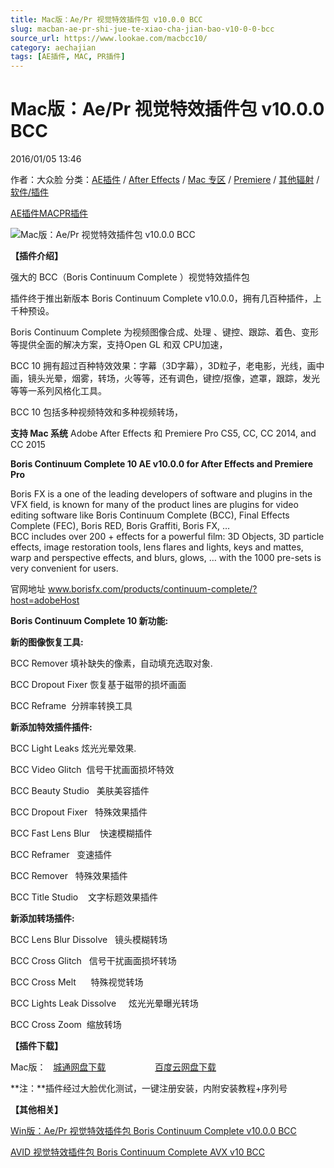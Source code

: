 ```yaml
---
title: Mac版：Ae/Pr 视觉特效插件包 v10.0.0 BCC
slug: macban-ae-pr-shi-jue-te-xiao-cha-jian-bao-v10-0-0-bcc
source_url: https://www.lookae.com/macbcc10/
category: aechajian
tags: [AE插件, MAC, PR插件]
---
```

# Mac版：Ae/Pr 视觉特效插件包 v10.0.0 BCC

2016/01/05 13:46

作者：大众脸
分类：[AE插件](https://www.lookae.com/after-effects/aechajian/) / [After Effects](https://www.lookae.com/after-effects/) / [Mac 专区](https://www.lookae.com/mac-osx/) / [Premiere](https://www.lookae.com/qitarjcj/premierezy/) / [其他辐射](https://www.lookae.com/others/) / [软件/插件](https://www.lookae.com/qitarjcj/)

[AE插件](https://www.lookae.com/tag/ae%e6%8f%92%e4%bb%b6/)[MAC](https://www.lookae.com/tag/mac/)[PR插件](https://www.lookae.com/tag/pr%e6%8f%92%e4%bb%b6/)

![Mac版：Ae/Pr 视觉特效插件包 v10.0.0 BCC](https://www.lookae.com/wp-content/uploads/2015/08/BCC905.jpg "Mac版：Ae/Pr 视觉特效插件包 v10.0.0 BCC-LookAE.com")

**【插件介绍】**

强大的 BCC（Boris Continuum Complete ）视觉特效插件包

插件终于推出新版本 Boris Continuum Complete v10.0.0，拥有几百种插件，上千种预设。

Boris Continuum Complete 为视频图像合成、处理 、键控、跟踪、着色、变形等提供全面的解决方案，支持Open GL 和双 CPU加速，

BCC 10 拥有超过百种特效效果：字幕（3D字幕），3D粒子，老电影，光线，画中画，镜头光晕，烟雾，转场，火等等，还有调色，键控/抠像，遮罩，跟踪，发光等等一系列风格化工具。

BCC 10 包括多种视频特效和多种视频转场，

**支持 Mac 系统** Adobe After Effects 和 Premiere Pro CS5, CC, CC 2014, and CC 2015

**Boris Continuum Complete 10 AE v10.0.0 for After Effects and Premiere Pro**

Boris FX is a one of the leading developers of software and plugins in the VFX field, is known for many of the product lines are plugins for video editing software like Boris Continuum Complete (BCC), Final Effects Complete (FEC), Boris RED, Boris Graffiti, Boris FX, …  
BCC includes over 200 + effects for a powerful film: 3D Objects, 3D particle effects, image restoration tools, lens flares and lights, keys and mattes, warp and perspective effects, and blurs, glows, … with the 1000 pre-sets is very convenient for users.

官网地址 www.borisfx.com/products/continuum-complete/?host=adobeHost

**Boris Continuum Complete 10 新功能:**

**新的图像恢复工具:**

BCC Remover 填补缺失的像素，自动填充选取对象.

BCC Dropout Fixer 恢复基于磁带的损坏画面

BCC Reframe  分辨率转换工具

**新添加特效插件插件:**

BCC Light Leaks 炫光光晕效果.

BCC Video Glitch  信号干扰画面损坏特效

BCC Beauty Studio   美肤美容插件

BCC Dropout Fixer   特殊效果插件

BCC Fast Lens Blur    快速模糊插件

BCC Reframer   变速插件

BCC Remover   特殊效果插件

BCC Title Studio    文字标题效果插件

**新添加转场插件:**

BCC Lens Blur Dissolve   镜头模糊转场

BCC Cross Glitch   信号干扰画面损坏转场

BCC Cross Melt      特殊视觉转场

BCC Lights Leak Dissolve     炫光光晕曝光转场

BCC Cross Zoom  缩放转场

**【插件下载】**

Mac版：   [城通网盘下载](http://lookae.ctfile.com/file/140069795)                    [百度云网盘下载](https://pan.baidu.com/s/1c1tVpmg)

**注：**插件经过大脸优化测试，一键注册安装，内附安装教程+序列号

**【其他相关】**

[Win版：Ae/Pr 视觉特效插件包 Boris Continuum Complete v10.0.0 BCC](https://www.lookae.com/bcc10ae/)

[AVID 视觉特效插件包 Boris Continuum Complete AVX v10 BCC](http://page62.400gb.com/file/128904812)
